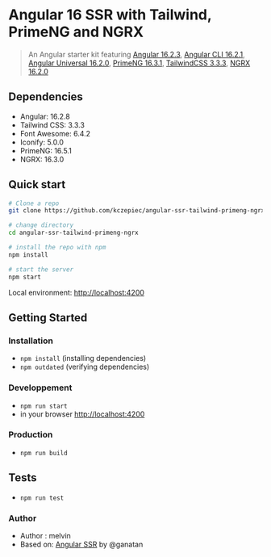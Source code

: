 # Angular 16 SSR with Tailwind, PrimeNG and NGRX

> An Angular starter kit featuring [Angular 16.2.3](https://angular.io), [Angular CLI 16.2.1](https://cli.angular.io/), [Angular Universal 16.2.0](https://github.com/angular/universal), [PrimeNG 16.3.1](https://primeng.org/), [TailwindCSS 3.3.3](https://tailwindcss.com/), [NGRX 16.2.0](https://ngrx.io/)

## Dependencies

- Angular: 16.2.8
- Tailwind CSS: 3.3.3
- Font Awesome: 6.4.2
- Iconify: 5.0.0
- PrimeNG: 16.5.1
- NGRX: 16.3.0

## Quick start

```bash
# Clone a repo
git clone https://github.com/kczepiec/angular-ssr-tailwind-primeng-ngrx.git

# change directory
cd angular-ssr-tailwind-primeng-ngrx

# install the repo with npm
npm install

# start the server
npm start

```
Local environment: [http://localhost:4200](http://localhost:4200) 

## Getting Started


### Installation
* `npm install` (installing dependencies)
* `npm outdated` (verifying dependencies)

### Developpement
* `npm run start`
* in your browser [http://localhost:4200](http://localhost:4200) 

### Production 
* `npm run build`

## Tests
* `npm run test`

### Author
* Author  : melvin
* Based on: [Angular SSR](https://github.com/ganatan/angular-ssr/tree/master) by @ganatan

